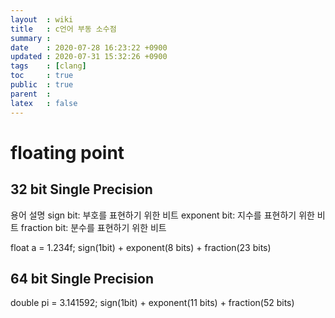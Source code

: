 ```yaml
---
layout  : wiki
title   : c언어 부동 소수점
summary : 
date    : 2020-07-28 16:23:22 +0900
updated : 2020-07-31 15:32:26 +0900
tags    : [clang]
toc     : true
public  : true
parent  : 
latex   : false
---
```


# floating point

## 32 bit Single Precision

용어 설명
sign bit: 부호를 표현하기 위한 비트
exponent bit: 지수를 표현하기 위한 비트
fraction bit: 분수를 표현하기 위한 비트

float a = 1.234f;
sign(1bit) + exponent(8 bits) + fraction(23 bits)

## 64 bit Single Precision

double pi = 3.141592;
sign(1bit) + exponent(11 bits) + fraction(52 bits)
